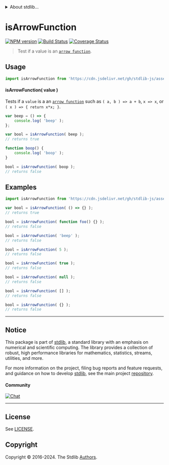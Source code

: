 <!--

@license Apache-2.0

Copyright (c) 2021 The Stdlib Authors.

Licensed under the Apache License, Version 2.0 (the "License");
you may not use this file except in compliance with the License.
You may obtain a copy of the License at

   http://www.apache.org/licenses/LICENSE-2.0

Unless required by applicable law or agreed to in writing, software
distributed under the License is distributed on an "AS IS" BASIS,
WITHOUT WARRANTIES OR CONDITIONS OF ANY KIND, either express or implied.
See the License for the specific language governing permissions and
limitations under the License.

-->


<details>
  <summary>
    About stdlib...
  </summary>
  <p>We believe in a future in which the web is a preferred environment for numerical computation. To help realize this future, we've built stdlib. stdlib is a standard library, with an emphasis on numerical and scientific computation, written in JavaScript (and C) for execution in browsers and in Node.js.</p>
  <p>The library is fully decomposable, being architected in such a way that you can swap out and mix and match APIs and functionality to cater to your exact preferences and use cases.</p>
  <p>When you use stdlib, you can be absolutely certain that you are using the most thorough, rigorous, well-written, studied, documented, tested, measured, and high-quality code out there.</p>
  <p>To join us in bringing numerical computing to the web, get started by checking us out on <a href="https://github.com/stdlib-js/stdlib">GitHub</a>, and please consider <a href="https://opencollective.com/stdlib">financially supporting stdlib</a>. We greatly appreciate your continued support!</p>
</details>

# isArrowFunction

[![NPM version][npm-image]][npm-url] [![Build Status][test-image]][test-url] [![Coverage Status][coverage-image]][coverage-url] <!-- [![dependencies][dependencies-image]][dependencies-url] -->

> Test if a value is an [`arrow function`][mdn-arrow-function].



<section class="usage">

## Usage

```javascript
import isArrowFunction from 'https://cdn.jsdelivr.net/gh/stdlib-js/assert-is-arrow-function@deno/mod.js';
```

#### isArrowFunction( value )

Tests if a `value` is a an [`arrow function`][mdn-arrow-function] such as `( a, b ) => a + b`, `x => x`, or `( x ) => { return x*x; }`.

<!-- eslint-disable func-style, no-restricted-syntax, node/no-unsupported-features/es-syntax -->

```javascript
var beep = () => {
    console.log( 'beep' );
};

var bool = isArrowFunction( beep );
// returns true

function boop() {
    console.log( 'boop' );
}

bool = isArrowFunction( boop );
// returns false
```

</section>

<!-- /.usage -->

<section class="examples">

## Examples

<!-- eslint-disable func-style, no-restricted-syntax, no-empty-function, node/no-unsupported-features/es-syntax -->

<!-- eslint no-undef: "error" -->

```javascript
import isArrowFunction from 'https://cdn.jsdelivr.net/gh/stdlib-js/assert-is-arrow-function@deno/mod.js';

var bool = isArrowFunction( () => {} );
// returns true

bool = isArrowFunction( function foo() {} );
// returns false

bool = isArrowFunction( 'beep' );
// returns false

bool = isArrowFunction( 5 );
// returns false

bool = isArrowFunction( true );
// returns false

bool = isArrowFunction( null );
// returns false

bool = isArrowFunction( [] );
// returns false

bool = isArrowFunction( {} );
// returns false
```

</section>

<!-- /.examples -->

<!-- Section for related `stdlib` packages. Do not manually edit this section, as it is automatically populated. -->

<section class="related">

</section>

<!-- /.related -->

<!-- Section for all links. Make sure to keep an empty line after the `section` element and another before the `/section` close. -->


<section class="main-repo" >

* * *

## Notice

This package is part of [stdlib][stdlib], a standard library with an emphasis on numerical and scientific computing. The library provides a collection of robust, high performance libraries for mathematics, statistics, streams, utilities, and more.

For more information on the project, filing bug reports and feature requests, and guidance on how to develop [stdlib][stdlib], see the main project [repository][stdlib].

#### Community

[![Chat][chat-image]][chat-url]

---

## License

See [LICENSE][stdlib-license].


## Copyright

Copyright &copy; 2016-2024. The Stdlib [Authors][stdlib-authors].

</section>

<!-- /.stdlib -->

<!-- Section for all links. Make sure to keep an empty line after the `section` element and another before the `/section` close. -->

<section class="links">

[npm-image]: http://img.shields.io/npm/v/@stdlib/assert-is-arrow-function.svg
[npm-url]: https://npmjs.org/package/@stdlib/assert-is-arrow-function

[test-image]: https://github.com/stdlib-js/assert-is-arrow-function/actions/workflows/test.yml/badge.svg?branch=v0.2.1
[test-url]: https://github.com/stdlib-js/assert-is-arrow-function/actions/workflows/test.yml?query=branch:v0.2.1

[coverage-image]: https://img.shields.io/codecov/c/github/stdlib-js/assert-is-arrow-function/main.svg
[coverage-url]: https://codecov.io/github/stdlib-js/assert-is-arrow-function?branch=main

<!--

[dependencies-image]: https://img.shields.io/david/stdlib-js/assert-is-arrow-function.svg
[dependencies-url]: https://david-dm.org/stdlib-js/assert-is-arrow-function/main

-->

[chat-image]: https://img.shields.io/gitter/room/stdlib-js/stdlib.svg
[chat-url]: https://app.gitter.im/#/room/#stdlib-js_stdlib:gitter.im

[stdlib]: https://github.com/stdlib-js/stdlib

[stdlib-authors]: https://github.com/stdlib-js/stdlib/graphs/contributors

[umd]: https://github.com/umdjs/umd
[es-module]: https://developer.mozilla.org/en-US/docs/Web/JavaScript/Guide/Modules

[deno-url]: https://github.com/stdlib-js/assert-is-arrow-function/tree/deno
[deno-readme]: https://github.com/stdlib-js/assert-is-arrow-function/blob/deno/README.md
[umd-url]: https://github.com/stdlib-js/assert-is-arrow-function/tree/umd
[umd-readme]: https://github.com/stdlib-js/assert-is-arrow-function/blob/umd/README.md
[esm-url]: https://github.com/stdlib-js/assert-is-arrow-function/tree/esm
[esm-readme]: https://github.com/stdlib-js/assert-is-arrow-function/blob/esm/README.md
[branches-url]: https://github.com/stdlib-js/assert-is-arrow-function/blob/main/branches.md

[stdlib-license]: https://raw.githubusercontent.com/stdlib-js/assert-is-arrow-function/main/LICENSE

[mdn-arrow-function]: https://developer.mozilla.org/en-US/docs/Web/JavaScript/Reference/Functions/Arrow_functions

</section>

<!-- /.links -->
